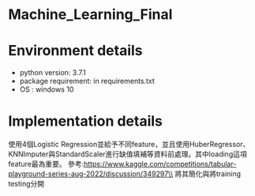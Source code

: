 # Machine_Learning_Final
# Environment details
- python version: 3.7.1
- package requirement: in requirements.txt
- OS : windows 10
# Implementation details
使用4個Logistic Regression並給予不同feature，並且使用HuberRegressor、KNNImputer與StandardScaler進行缺值填補等資料前處理。其中loading這項feature最為重要。
參考:https://www.kaggle.com/competitions/tabular-playground-series-aug-2022/discussion/349297\\
將其簡化與將training testing分開
